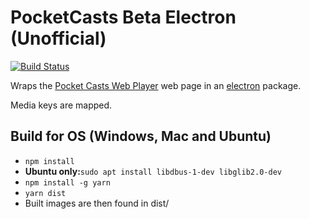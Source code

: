 # PocketCasts Beta Electron (Unofficial)

[![Build Status](https://travis-ci.org/davegallant/pocketcasts_electron.svg?branch=master)](https://travis-ci.org/davegallant/pocketcasts_electron)

Wraps the [Pocket Casts Web Player](https://play.pocketcasts.com/) web page in an [electron](https://electronjs.org/) package.

Media keys are mapped.

## Build for OS (Windows, Mac and Ubuntu)

 - `npm install`
 - <b>Ubuntu only:</b>`sudo apt install libdbus-1-dev libglib2.0-dev`
 - `npm install -g yarn`
 - `yarn dist`
 - Built images are then found in dist/